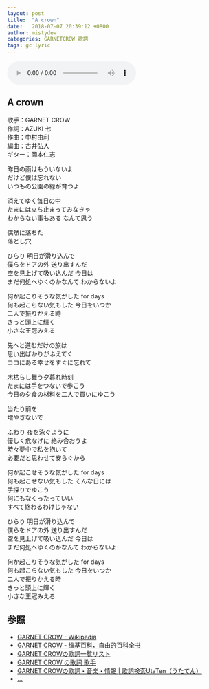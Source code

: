 ```yaml
---
layout: post
title:  "A crown"
date:   2018-07-07 20:39:12 +0800
author: mistydew
categories: GARNETCROW 歌詞
tags: gc lyric
---
```

<audio controls>
  <source src="" type="audio/mpeg">
您的浏览器不支持 audio 元素。
</audio>

## A crown

歌手：GARNET CROW<br>
作詞：AZUKI 七<br>
作曲：中村由利<br>
編曲：古井弘人<br>
ギター：岡本仁志

昨日の雨はもういないよ<br>
だけど僕は忘れない<br>
いつもの公園の緑が育つよ

消えてゆく毎日の中<br>
たまには立ち止まってみなきゃ<br>
わからない事もある なんて思う

偶然に落ちた<br>
落とし穴

ひらり 明日が滑り込んで<br>
僕らをドアの外 送り出すんだ<br>
空を見上げて吸い込んだ 今日は<br>
まだ何処へゆくのかなんて わからないよ

何か起こりそうな気がした for days<br>
何も起こらない気もした 今日をいつか<br>
二人で振りかえる時<br>
きっと頭上に輝く<br>
小さな王冠みえる

先へと進むだけの旅は<br>
思い出ばかりがふえてく<br>
ココにある幸せをすぐに忘れて

木枯らし舞う夕暮れ時刻<br>
たまには手をつないで歩こう<br>
今日の夕食の材料を二人で買いにゆこう

当たり前を<br>
増やさないで

ふわり 夜を泳ぐように<br>
優しく危なげに 絡み合おうよ<br>
時々夢中で私を抱いて<br>
必要だと思わせて安らぐから

何か起こせそうな気がした for days<br>
何も起こせない気もした そんな日には<br>
手探りでゆこう<br>
何にもなくったっていい<br>
すべて終わるわけじゃない

ひらり 明日が滑り込んで<br>
僕らをドアの外 送り出すんだ<br>
空を見上げて吸い込んだ 今日は<br>
まだ何処へゆくのかなんて わからないよ

何か起こりそうな気がした for days<br>
何も起こらない気もした 今日をいつか<br>
二人で振りかえる時<br>
きっと頭上に輝く<br>
小さな王冠みえる

## 参照
* [GARNET CROW - Wikipedia](https://ja.wikipedia.org/wiki/GARNET_CROW)
* [GARNET CROW - 维基百科，自由的百科全书](https://zh.wikipedia.org/wiki/GARNET_CROW)
* [GARNET CROWの歌詞一覧リスト](https://www.uta-net.com/artist/344)
* [GARNET CROW の歌詞 歌手](http://www.kasi-time.com/subcat-uta-167-1.html)
* [GARNET CROWの歌詞・音楽・情報 \| 歌詞検索UtaTen（うたてん）](https://utaten.com/artist/GARNET+CROW)
* [...](https://github.com/mistydew/gc)
